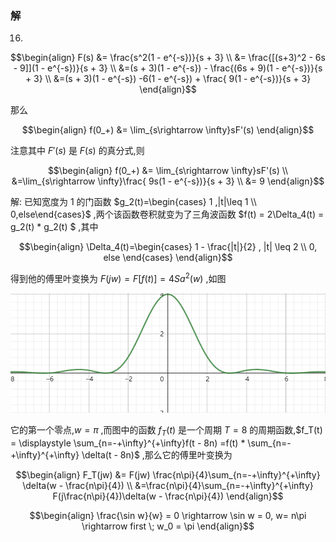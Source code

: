 ### 解
16.

$$\begin{align}
    F(s) &= \frac{s^2(1 - e^{-s})}{s + 3} \\
    &=  \frac{[(s+3)^2 - 6s  - 9]](1 - e^{-s})}{s + 3} \\
    &=(s + 3)(1 - e^{-s})  - \frac{(6s + 9)(1 - e^{-s})}{s + 3} \\
    &=(s + 3)(1 - e^{-s})  -6(1 - e^{-s}) + \frac{ 9(1 - e^{-s})}{s + 3}
\end{align}$$

那么

$$\begin{align}
    f(0_+) &= \lim_{s\rightarrow \infty}sF'(s)
\end{align}$$

注意其中 $F'(s)$ 是 $F(s)$ 的真分式,则

$$\begin{align}
    f(0_+) &= \lim_{s\rightarrow \infty}sF'(s) \\
    &=\lim_{s\rightarrow \infty}\frac{ 9s(1 - e^{-s})}{s + 3} \\
    &= 9
\end{align}$$



解:
已知宽度为 $1$ 的门函数 $g_2(t)=\begin{cases} 1 ,|t|\leq 1  \\ 0,else\end{cases}$ ,两个该函数卷积就变为了三角波函数 $f(t) = 2\Delta_4(t) = g_2(t) * g_2(t) $ ,其中

$$\begin{align}
    \Delta_4(t)=\begin{cases}
        1 - \frac{|t|}{2} , |t| \leq 2 \\
        0, else
    \end{cases}
\end{align}$$

得到他的傅里叶变换为 $F(jw) = F[f(t)] = 4Sa^2(w)$ ,如图
<center>
<img src="./image2.png">
</center>

它的第一个零点,$w = \pi$ ,而图中的函数 $f_T(t)$ 是一个周期 $T = 8$ 的周期函数,$f_T(t) = \displaystyle \sum_{n=-+\infty}^{+\infty}f(t - 8n) =f(t) * \sum_{n=-+\infty}^{+\infty} \delta(t - 8n)$ ,那么它的傅里叶变换为

$$\begin{align}
    F_T(jw) &= F(jw) \frac{n\pi}{4}\sum_{n=-+\infty}^{+\infty} \delta(w - \frac{n\pi}{4}) \\
    &=\frac{n\pi}{4}\sum_{n=-+\infty}^{+\infty} F(j\frac{n\pi}{4})\delta(w - \frac{n\pi}{4})
\end{align}$$


$$\begin{align}
    \frac{\sin w}{w} = 0 \rightarrow \sin w = 0, w= n\pi \rightarrow first \; w_0 = \pi
\end{align}$$
